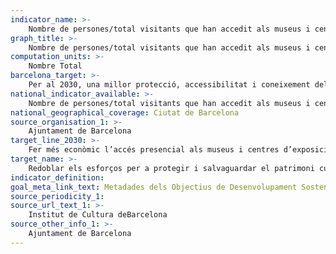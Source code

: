 ```yaml
---
indicator_name: >-
    Nombre de persones/total visitants que han accedit als museus i centres d’exposicions públics amb entrada reduïda o de manera gratuïta
graph_title: >-
    Nombre de persones/total visitants que han accedit als museus i centres d’exposicions públics amb entrada reduïda o de manera gratuïta
computation_units: >-
    Nombre Total
barcelona_target: >-
    Per al 2030, una millor protecció, accessibilitat i coneixement dels elements patrimonials singulars i d’identitat de Barcelona i dels seus barris
national_indicator_available: >-
    Nombre de persones/total visitants que han accedit als museus i centres d’exposicions públics amb entrada reduïda o de manera gratuïta
national_geographical_coverage: Ciutat de Barcelona 
source_organisation_1: >-
    Ajuntament de Barcelona
target_line_2030: >-
    Fer més econòmic l’accés presencial als museus i centres d’exposicions. Valor fita 2030: Pendent de determinar
target_name: >-
    Redoblar els esforços per a protegir i salvaguardar el patrimoni cultural i natural del món
indicator_definition:
goal_meta_link_text: Metadades dels Objectius de Desenvolupament Sostenible de les Nacions Unides (pdf 894kB)
source_periodicity_1:
source_url_text_1: >-
    Institut de Cultura deBarcelona
source_other_info_1: >-
    Ajuntament de Barcelona
---
```

